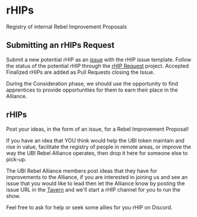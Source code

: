 # rHIPs

Registry of internal Rebel Improvement Proposals

## Submitting an rHIPs Request

Submit a new potential rHIP as an [issue](https://github.com/UBI-Rebel-Alliance/rHIP/issues/new) with the rHIP issue template. Follow the status of the potential rHIP through the [rHIP Request](https://github.com/UBI-Rebel-Alliance/rHIP/projects/1) project. Accepted Finalized rHIPs are added as Pull Requests closing the Issue.

During the Consideration phase, we should use the opportunity to find apprentices to provide opportunities for them to earn their place in the Alliance.

## rHIPs

Post your ideas, in the form of an issue, for a Rebel Improvement Proposal!

If you have an idea that YOU think would help the UBI token maintain and rise in value, facilitate the registry of people in remote areas, or improve the way the UBI Rebel Alliance operates, then drop it here for someone else to pick-up.

The UBI Rebel Alliance members post ideas that they have for improvements to the Alliance, if you are interested in joining us and see an issue that you would like to lead then let the Alliance know by posting the issue URL in the [Tavern](https://discord.gg/tCqejWszXY) and we'll start a rHIP channel for you to run the show.

Feel free to ask for help or seek some allies for you rHIP on Discord.
